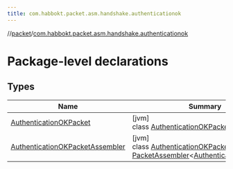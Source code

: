 ```yaml
---
title: com.habbokt.packet.asm.handshake.authenticationok
---
```

//[packet](../../index.html)/[com.habbokt.packet.asm.handshake.authenticationok](index.html)



# Package-level declarations



## Types


| Name | Summary |
|---|---|
| [AuthenticationOKPacket](-authentication-o-k-packet/index.html) | [jvm]<br>class [AuthenticationOKPacket](-authentication-o-k-packet/index.html) : [Packet](../../../api/api/com.habbokt.api.packet/-packet/index.html) |
| [AuthenticationOKPacketAssembler](-authentication-o-k-packet-assembler/index.html) | [jvm]<br>class [AuthenticationOKPacketAssembler](-authentication-o-k-packet-assembler/index.html) : [PacketAssembler](../../../api/api/com.habbokt.api.packet/-packet-assembler/index.html)&lt;[AuthenticationOKPacket](-authentication-o-k-packet/index.html)&gt; |

